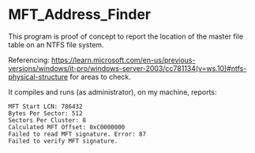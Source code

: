 # MFT_Address_Finder

This program is proof of concept to report the location of the master file table on an NTFS file system. 

Referencing: https://learn.microsoft.com/en-us/previous-versions/windows/it-pro/windows-server-2003/cc781134(v=ws.10)#ntfs-physical-structure for areas to check.

It compiles and runs (as administrator), on my machine, reports:
    
    MFT Start LCN: 786432
    Bytes Per Sector: 512
    Sectors Per Cluster: 8
    Calculated MFT Offset: 0xC0000000
    Failed to read MFT signature. Error: 87
    Failed to verify MFT signature.
